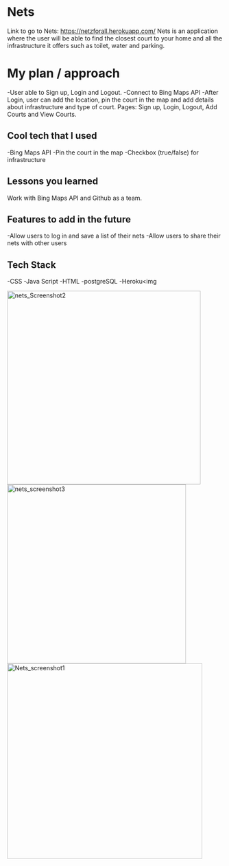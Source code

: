 # Nets
Link to go to Nets: https://netzforall.herokuapp.com/
Nets is an application where the user will be able to find the closest court to your home and all the infrastructure it offers such as toilet, water and parking.

# My plan / approach
-User able to Sign up, Login and Logout.
-Connect to Bing Maps API
-After Login, user can add the location, pin the court in the map and add details about infrastructure and type of court.
Pages: Sign up, Login, Logout, Add Courts and View Courts.

## Cool tech that I used
-Bing Maps API
-Pin the court in the map
-Checkbox (true/false) for infrastructure
## Lessons you learned
Work with Bing Maps API and Github as a team.

## Features to add in the future
-Allow users to log in and save a list of their nets
-Allow users to share their nets with other users

## Tech Stack
-CSS
-Java Script
-HTML
-postgreSQL
-Heroku<img 
            
<img width="451" alt="nets_Screenshot2" src="https://user-images.githubusercontent.com/97344617/158934267-2240b45d-26a6-4f49-b936-c3487136d94e.png">

<img width="417" alt="nets_screenshot3" src="https://user-images.githubusercontent.com/97344617/158934277-315b3d85-e250-42be-8764-3820c7566f69.png">

<img width="455" alt="Nets_screenshot1" src="https://user-images.githubusercontent.com/97344617/158934263-d33dfb46-dcb0-48d3-9694-48471d10e7ad.png">


